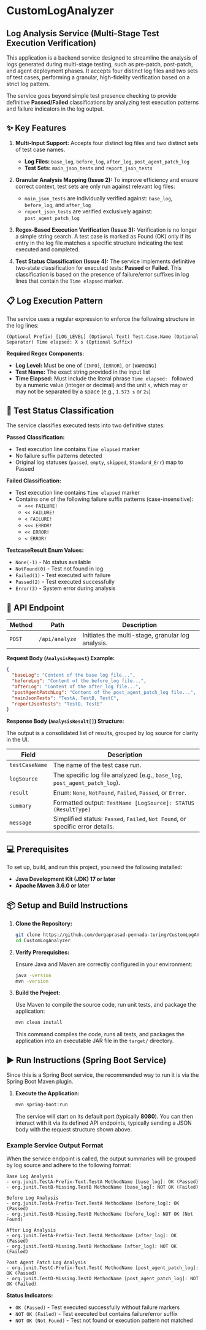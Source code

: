 # CustomLogAnalyzer

## Log Analysis Service (Multi-Stage Test Execution Verification)

This application is a backend service designed to streamline the analysis of logs generated during multi-stage testing, such as pre-patch, post-patch, and agent deployment phases. It accepts four distinct log files and two sets of test cases, performing a granular, high-fidelity verification based on a strict log pattern.

The service goes beyond simple test presence checking to provide definitive **Passed/Failed** classifications by analyzing test execution patterns and failure indicators in the log output.

## ✨ Key Features

1. **Multi-Input Support:** Accepts four distinct log files and two distinct sets of test case names.
   - **Log Files:** `base_log`, `before_log`, `after_log`, `post_agent_patch_log`
   - **Test Sets:** `main_json_tests` and `report_json_tests`

2. **Granular Analysis Mapping (Issue 2):** To improve efficiency and ensure correct context, test sets are only run against relevant log files:
   - `main_json_tests` are individually verified against: `base_log`, `before_log`, and `after_log`
   - `report_json_tests` are verified exclusively against: `post_agent_patch_log`

3. **Regex-Based Execution Verification (Issue 3):** Verification is no longer a simple string search. A test case is marked as Found (OK) only if its entry in the log file matches a specific structure indicating the test executed and completed.

4. **Test Status Classification (Issue 4):** The service implements definitive two-state classification for executed tests: **Passed** or **Failed**. This classification is based on the presence of failure/error suffixes in log lines that contain the `Time elapsed` marker.

## 📋 Log Execution Pattern

The service uses a regular expression to enforce the following structure in the log lines:

```
(Optional Prefix) [LOG_LEVEL] (Optional Text) Test.Case.Name (Optional Separator) Time elapsed: X s (Optional Suffix)
```

**Required Regex Components:**

- **Log Level:** Must be one of `[INFO]`, `[ERROR]`, or `[WARNING]`
- **Test Name:** The exact string provided in the input list
- **Time Elapsed:** Must include the literal phrase `Time elapsed: ` followed by a numeric value (integer or decimal) and the unit `s`, which may or may not be separated by a space (e.g., `1.573 s` or `2s`)

## 🎯 Test Status Classification

The service classifies executed tests into two definitive states:

**Passed Classification:**
- Test execution line contains `Time elapsed` marker
- No failure suffix patterns detected
- Original log statuses (`passed`, `empty`, `skipped`, `Standard_Err`) map to Passed

**Failed Classification:**
- Test execution line contains `Time elapsed` marker
- Contains one of the following failure suffix patterns (case-insensitive):
  - `<<< FAILURE!`
  - `<< FAILURE!`
  - `< FAILURE!`
  - `<<< ERROR!`
  - `<< ERROR!`
  - `< ERROR!`

**TestcaseResult Enum Values:**
- `None(-1)` - No status available
- `NotFound(0)` - Test not found in log
- `Failed(1)` - Test executed with failure
- `Passed(2)` - Test executed successfully
- `Error(3)` - System error during analysis

## 🔌 API Endpoint

| Method | Path | Description |
|--------|------|-------------|
| `POST` | `/api/analyze` | Initiates the multi-stage, granular log analysis. |

**Request Body (`AnalysisRequest`) Example:**

```json
{
  "baseLog": "Content of the base log file...",
  "beforeLog": "Content of the before_log file...",
  "afterLog": "Content of the after_log file...",
  "postAgentPatchLog": "Content of the post_agent_patch_log file...",
  "mainJsonTests": "TestA, TestB, TestC",
  "reportJsonTests": "TestD, TestE"
}
```

**Response Body (`AnalysisResult[]`) Structure:**

The output is a consolidated list of results, grouped by log source for clarity in the UI.

| Field | Description |
|-------|-------------|
| `testCaseName` | The name of the test case run. |
| `logSource` | The specific log file analyzed (e.g., `base_log`, `post_agent_patch_log`). |
| `result` | Enum: `None`, `NotFound`, `Failed`, `Passed`, or `Error`. |
| `summary` | Formatted output: `TestName [LogSource]: STATUS (ResultType)` |
| `message` | Simplified status: `Passed`, `Failed`, `Not Found`, or specific error details. |

## 💻 Prerequisites

To set up, build, and run this project, you need the following installed:

- **Java Development Kit (JDK) 17 or later**
- **Apache Maven 3.6.0 or later**

## 📦 Setup and Build Instructions

1. **Clone the Repository:**
   ```bash
   git clone https://github.com/durgaprasad-pennada-turing/CustomLogAnalyzer.git
   cd CustomLogAnalyzer
   ```

2. **Verify Prerequisites:**
   
   Ensure Java and Maven are correctly configured in your environment:
   ```bash
   java -version
   mvn -version
   ```

3. **Build the Project:**
   
   Use Maven to compile the source code, run unit tests, and package the application:
   ```bash
   mvn clean install
   ```
   
   This command compiles the code, runs all tests, and packages the application into an executable JAR file in the `target/` directory.

## ▶️ Run Instructions (Spring Boot Service)

Since this is a Spring Boot service, the recommended way to run it is via the Spring Boot Maven plugin.

1. **Execute the Application:**
   ```bash
   mvn spring-boot:run
   ```
   
   The service will start on its default port (typically **8080**). You can then interact with it via its defined API endpoints, typically sending a JSON body with the request structure shown above.

### Example Service Output Format

When the service endpoint is called, the output summaries will be grouped by log source and adhere to the following format:

```
Base Log Analysis
- org.junit.TestA-Prefix-Text.TestA MethodName [base_log]: OK (Passed)
- org.junit.TestB-Missing.TestB MethodName [base_log]: NOT OK (Failed)

Before Log Analysis
- org.junit.TestA-Prefix-Text.TestA MethodName [before_log]: OK (Passed)
- org.junit.TestB-Missing.TestB MethodName [before_log]: NOT OK (Not Found)

After Log Analysis
- org.junit.TestA-Prefix-Text.TestA MethodName [after_log]: OK (Passed)
- org.junit.TestB-Missing.TestB MethodName [after_log]: NOT OK (Failed)

Post Agent Patch Log Analysis
- org.junit.TestC-Prefix-Text.TestC MethodName [post_agent_patch_log]: OK (Passed)
- org.junit.TestD-Missing.TestD MethodName [post_agent_patch_log]: NOT OK (Failed)
```

**Status Indicators:**
- `OK (Passed)` - Test executed successfully without failure markers
- `NOT OK (Failed)` - Test executed but contains failure/error suffix
- `NOT OK (Not Found)` - Test not found or execution pattern not matched